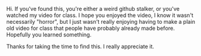 Hi. If you've found this, you're either a weird github stalker, or you've watched my video for class. I hope you enjoyed the video, I know it wasn't necessarily "horror", but I just wasn't really enjoying having to make a plain old video for class that people have probably already made before. Hopefully you learned something.

Thanks for taking the time to find this. I really appreciate it.